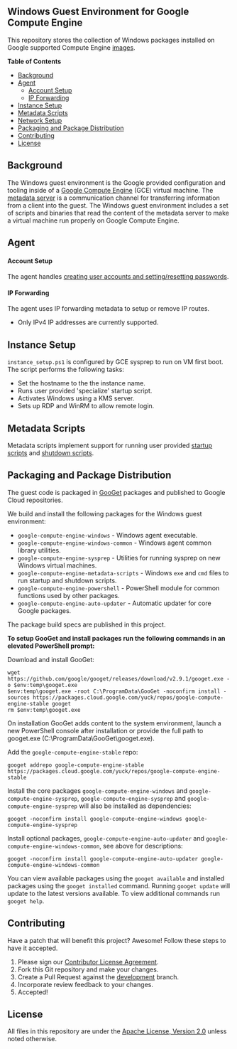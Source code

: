 ## Windows Guest Environment for Google Compute Engine
This repository stores the collection of Windows packages installed on Google
supported Compute Engine [images](https://cloud.google.com/compute/docs/images).

**Table of Contents**

* [Background](#background)
* [Agent](#Agent)
    * [Account Setup](#account-setup)
    * [IP Forwarding](#ip-forwarding)
* [Instance Setup](#instance-setup)
* [Metadata Scripts](#metadata-scripts)
* [Network Setup](#network-setup)
* [Packaging and Package Distribution](#packaging-andpackage-distribution)
* [Contributing](#contributing)
* [License](#license)

## Background

The Windows guest environment is the Google provided configuration and
tooling inside of a [Google Compute Engine](https://cloud.google.com/compute/)
(GCE) virtual machine. The
[metadata server](https://cloud.google.com/compute/docs/metadata) is a
communication channel for transferring information from a client into the guest.
The Windows guest environment includes a set of scripts and binaries that read
the content of the metadata server to make a virtual machine run properly on
Google Compute Engine.

## Agent

#### Account Setup

The agent handles [creating user accounts and setting/resetting passwords](https://cloud.google.com/compute/docs/instances/windows/creating-passwords-for-windows-instances).

#### IP Forwarding

The agent uses IP forwarding metadata to setup or remove IP routes.

*   Only IPv4 IP addresses are currently supported.

## Instance Setup

`instance_setup.ps1` is configured by GCE sysprep to run on VM first boot.
The script performs the following tasks:

*   Set the hostname to the the instance name.
*   Runs user provided 'specialize' startup script.
*   Activates Windows using a KMS server.
*   Sets up RDP and WinRM to allow remote login.

## Metadata Scripts

Metadata scripts implement support for running user provided
[startup scripts](https://cloud.google.com/compute/docs/startupscript) and
[shutdown scripts](https://cloud.google.com/compute/docs/shutdownscript).

## Packaging and Package Distribution

The guest code is packaged in [GooGet](https://github.com/google/googet)
packages and published to Google Cloud repositories.

We build and install the following packages for the Windows guest environment:

*   `google-compute-engine-windows` - Windows agent executable.
*   `google-compute-engine-windows-common` - Windows agent common library
     utilities.
*   `google-compute-engine-sysprep` - Utilities for running sysprep on new
    Windows virtual machines.
*   `google-compute-engine-metadata-scripts` - Windows `exe` and `cmd` files
    to run startup and shutdown scripts.
*   `google-compute-engine-powershell` - PowerShell module for common functions
    used by other packages.
*   `google-compute-engine-auto-updater` - Automatic updater for core Google
    packages.

The package build specs are published in this project.

**To setup GooGet and install packages run the following commands in an elevated
PowerShell prompt:**

Download and install GooGet:
```
wget https://github.com/google/googet/releases/download/v2.9.1/googet.exe -o $env:temp\googet.exe
$env:temp\googet.exe -root C:\ProgramData\GooGet -noconfirm install -sources https://packages.cloud.google.com/yuck/repos/google-compute-engine-stable googet
rm $env:temp\googet.exe
```

On installation GooGet adds content to the system environment, launch a new PowerShell
console after installation or provide the full path to googet.exe
(C:\ProgramData\GooGet\googet.exe).

Add the `google-compute-engine-stable` repo:
```
googet addrepo google-compute-engine-stable https://packages.cloud.google.com/yuck/repos/google-compute-engine-stable
```

Install the core packages `google-compute-engine-windows` and
`google-compute-engine-sysprep`, `google-compute-engine-sysprep` and
`google-compute-engine-sysprep` will also be installed as dependencies:
```
googet -noconfirm install google-compute-engine-windows google-compute-engine-sysprep
```

Install optional packages, `google-compute-engine-auto-updater` and
`google-compute-engine-windows-common`, see above for descriptions:
```
googet -noconfirm install google-compute-engine-auto-updater google-compute-engine-windows-common
```

You can view available packages using the `googet available` and installed
packages using the `googet installed` command. Running `googet update` will
update to the latest versions available. To view additional commands run
`googet help`.

## Contributing

Have a patch that will benefit this project? Awesome! Follow these steps to have
it accepted.

1.  Please sign our [Contributor License Agreement](CONTRIB.md).
1.  Fork this Git repository and make your changes.
1.  Create a Pull Request against the
    [development](https://github.com/GoogleCloudPlatform/compute-image-packages/tree/development)
    branch.
1.  Incorporate review feedback to your changes.
1.  Accepted!

## License

All files in this repository are under the
[Apache License, Version 2.0](LICENSE) unless noted otherwise.
